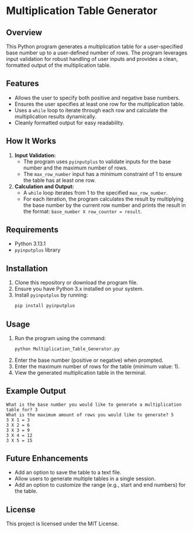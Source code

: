 # Multiplication Table Generator

## Overview
This Python program generates a multiplication table for a user-specified base number up to a user-defined number of rows. The program leverages input validation for robust handling of user inputs and provides a clean, formatted output of the multiplication table.

## Features
- Allows the user to specify both positive and negative base numbers.
- Ensures the user specifies at least one row for the multiplication table.
- Uses a `while` loop to iterate through each row and calculate the multiplication results dynamically.
- Cleanly formatted output for easy readability.

## How It Works
1. **Input Validation:**
   - The program uses `pyinputplus` to validate inputs for the base number and the maximum number of rows.
   - The `max_row_number` input has a minimum constraint of 1 to ensure the table has at least one row.
2. **Calculation and Output:**
   - A `while` loop iterates from 1 to the specified `max_row_number`.
   - For each iteration, the program calculates the result by multiplying the base number by the current row number and prints the result in the format: `base_number X row_counter = result`.

## Requirements
- Python 3.13.1
- `pyinputplus` library

## Installation
1. Clone this repository or download the program file.
2. Ensure you have Python 3.x installed on your system.
3. Install `pyinputplus` by running:
   ```bash
   pip install pyinputplus
   ```

## Usage
1. Run the program using the command:
   ```bash
   python Multiplication_Table_Generator.py
   ```
2. Enter the base number (positive or negative) when prompted.
3. Enter the maximum number of rows for the table (minimum value: 1).
4. View the generated multiplication table in the terminal.

## Example Output
```
What is the base number you would like to generate a multiplication table for? 3
What is the maximum amount of rows you would like to generate? 5
3 X 1 = 3
3 X 2 = 6
3 X 3 = 9
3 X 4 = 12
3 X 5 = 15
```

## Future Enhancements
- Add an option to save the table to a text file.
- Allow users to generate multiple tables in a single session.
- Add an option to customize the range (e.g., start and end numbers) for the table.

## License
This project is licensed under the MIT License.

